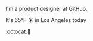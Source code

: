 I'm a product designer at GitHub.

It's 65&#8457; &#9728; in Los Angeles today

:octocat::fried_shrimp: